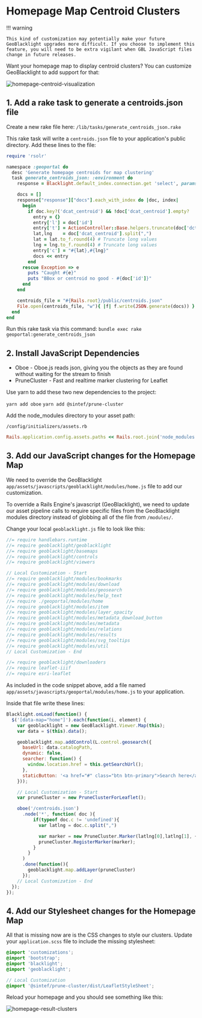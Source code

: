# Homepage Map Centroid Clusters

!!! warning

	This kind of customization may potentially make your future GeoBlacklight upgrades more difficult. If you choose to implement this feature, you will need to be extra vigilant when GBL JavaScript files change in future releases.


Want your homepage map to display centroid clusters? You can customize GeoBlacklight to add support for that:

<img alt="homepage-centroid-visualization" src="https://user-images.githubusercontent.com/69827/190460417-861da2f8-9580-4903-8215-4dc10d7166cf.png"/>

## 1. Add a rake task to generate a centroids.json file

Create a new rake file here:
`/lib/tasks/generate_centroids_json.rake`

This rake task will write a `centroids.json` file to your application's public directory. Add these lines to the file:

```ruby
require 'rsolr'

namespace :geoportal do
  desc 'Generate homepage centroids for map clustering'
  task generate_centroids_json: :environment do
    response = Blacklight.default_index.connection.get 'select', params: { q: "*:*", rows: '1000000' }

    docs = []
    response["response"]["docs"].each_with_index do |doc, index|
      begin
        if doc.key?('dcat_centroid') && !doc['dcat_centroid'].empty?
          entry = {}
          entry['l'] = doc['id']
          entry['t'] = ActionController::Base.helpers.truncate(doc['dct_title_s'], length: 50)
          lat,lng    = doc['dcat_centroid'].split(",")
          lat = lat.to_f.round(4) # Truncate long values
          lng = lng.to_f.round(4) # Truncate long values
          entry['c'] = "#{lat},#{lng}"
          docs << entry
        end
      rescue Exception => e
        puts "Caught #{e}"
        puts "BBox or centroid no good - #{doc['id']}"
      end
    end

    centroids_file = "#{Rails.root}/public/centroids.json"
    File.open(centroids_file, "w"){ |f| f.write(JSON.generate(docs)) }
  end
end

```

Run this rake task via this command: `bundle exec rake geoportal:generate_centroids_json`

## 2. Install JavaScript Dependencies

* Oboe - Oboe.js reads json, giving you the objects as they are found without waiting for the stream to finish
* PruneCluster - Fast and realtime marker clustering for Leaflet

Use yarn to add these two new dependencies to the project:

`yarn add oboe`
`yarn add @sintef/prune-cluster`

Add the node_modules directory to your asset path:

`/config/initializers/assets.rb`

```ruby
Rails.application.config.assets.paths << Rails.root.join('node_modules')
```

## 3. Add our JavaScript changes for the Homepage Map

We need to override the GeoBlacklight `app/assets/javascripts/geoblacklight/modules/home.js` file to add our customization.

To override a Rails Engine's javascript (GeoBlacklight), we need to update our asset pipeline calls to require specific files from the GeoBlacklight modules directory instead of globbing all of the file from `/modules/`.

Change your local `geoblacklight.js` file to look like this:

```javascript
//= require handlebars.runtime
//= require geoblacklight/geoblacklight
//= require geoblacklight/basemaps
//= require geoblacklight/controls
//= require geoblacklight/viewers

// Local Customization - Start
//= require geoblacklight/modules/bookmarks
//= require geoblacklight/modules/download
//= require geoblacklight/modules/geosearch
//= require geoblacklight/modules/help_text
//= require ./geoportal/modules/home
//= require geoblacklight/modules/item
//= require geoblacklight/modules/layer_opacity
//= require geoblacklight/modules/metadata_download_button
//= require geoblacklight/modules/metadata
//= require geoblacklight/modules/relations
//= require geoblacklight/modules/results
//= require geoblacklight/modules/svg_tooltips
//= require geoblacklight/modules/util
// Local Customization - End

//= require geoblacklight/downloaders
//= require leaflet-iiif
//= require esri-leaflet

```

As included in the code snippet above, add a file named `app/assets/javascripts/geoportal/modules/home.js` to your application.

Inside that file write these lines:

```javascript
Blacklight.onLoad(function() {
  $('[data-map="home"]').each(function(i, element) {
    var geoblacklight = new GeoBlacklight.Viewer.Map(this);
    var data = $(this).data();

    geoblacklight.map.addControl(L.control.geosearch({
      baseUrl: data.catalogPath,
      dynamic: false,
      searcher: function() {
        window.location.href = this.getSearchUrl();
      },
      staticButton: '<a href="#" class="btn btn-primary">Search here</a>'
    }));

    // Local Customization - Start
    var pruneCluster = new PruneClusterForLeaflet();

    oboe('/centroids.json')
      .node('*', function( doc ){
          if(typeof doc.c != 'undefined'){
            var latlng = doc.c.split(",")

            var marker = new PruneCluster.Marker(latlng[0],latlng[1], {popup: "<a href='/catalog/" + doc.l + "'>" + doc.t + "</a>"});
            pruneCluster.RegisterMarker(marker);
          }
        }
      )
      .done(function(){
        geoblacklight.map.addLayer(pruneCluster)
      });
    // Local Customization - End
  });
});

```

## 4. Add our Stylesheet changes for the Homepage Map

All that is missing now are is the CSS changes to style our clusters. Update your `application.scss` file to include the missing stylesheet:

```scss
@import 'customizations';
@import 'bootstrap';
@import 'blacklight';
@import 'geoblacklight';

// Local Customization
@import '@sintef/prune-cluster/dist/LeafletStyleSheet';

```

Reload your homepage and you should see something like this:

<img alt='homepage-result-clusters' src='https://user-images.githubusercontent.com/69827/190491281-b320babf-4d6a-45c2-a2e2-a2f6c1fdb5d1.png'/>
